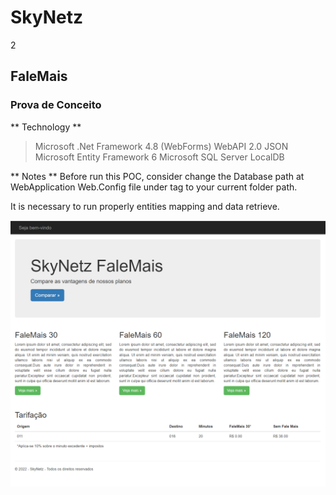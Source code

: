 # SkyNetz
2
## FaleMais
### Prova de Conceito

** Technology **
> Microsoft .Net Framework 4.8 (WebForms)
> WebAPI 2.0 JSON
> Microsoft Entity Framework 6
> Microsoft SQL Server LocalDB

** Notes **
Before run this POC, consider change the Database path at WebApplication Web.Config file under
<connectionstring></connectionstring> tag to your current folder path.

It is necessary to run properly entities mapping and data retrieve.

![Preview](https://github.com/edsonbassani/Skynetz.FaleMais/blob/master/SkyNetz.FaleMais.Web/images/FaleMais1.png)​
